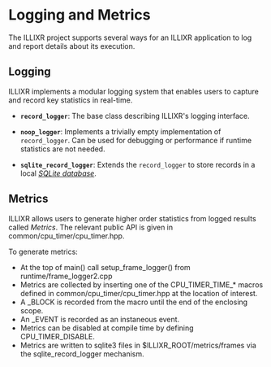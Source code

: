 # Logging and Metrics

The ILLIXR project supports several ways for an ILLIXR application to log and report details about
    its execution.


## Logging

ILLIXR implements a modular logging system that enables users to capture and record key statistics
	in real-time.

-	**`record_logger`**:
	The base class describing ILLIXR's logging interface.

-	**`noop_logger`**:
	Implements a trivially empty implementation of `record_logger`.
	Can be used for debugging or performance if runtime statistics are not needed.

-	**`sqlite_record_logger`**:
	Extends the `record_logger` to store records in a local [_SQLite database_][20].


## Metrics

ILLIXR allows users to generate higher order statistics from logged results called _Metrics_. The relevant public API is given in common/cpu_timer/cpu_timer.hpp.

To generate metrics:
- At the top of main() call setup_frame_logger() from runtime/frame_logger2.cpp
- Metrics are collected by inserting one of the CPU_TIMER_TIME_* macros defined in common/cpu_timer/cpu_timer.hpp at the location of interest.
- A  _BLOCK is recorded from the macro until the end of the enclosing scope.
- An _EVENT is recorded as an instaneous event.
- Metrics can be disabled at compile time by defining CPU_TIMER_DISABLE.
- Metrics are written to sqlite3 files in $ILLIXR_ROOT/metrics/frames via the sqlite_record_logger mechanism.  

[//]: # (- Internal -)

[20]:	glossary.md#sqlite
